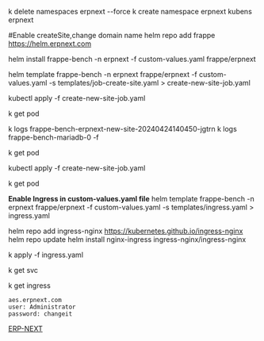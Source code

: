 k delete namespaces erpnext --force
k create namespace erpnext
kubens erpnext

#Enable createSite,change domain name
helm repo add frappe https://helm.erpnext.com

helm install frappe-bench -n erpnext -f custom-values.yaml frappe/erpnext

helm template frappe-bench -n erpnext frappe/erpnext -f custom-values.yaml -s templates/job-create-site.yaml > create-new-site-job.yaml


kubectl apply -f create-new-site-job.yaml

k get pod

k logs frappe-bench-erpnext-new-site-20240424140450-jgtrn
k logs frappe-bench-mariadb-0 -f

k get pod

kubectl apply -f create-new-site-job.yaml

k get pod

**Enable Ingress in custom-values.yaml file**
helm template frappe-bench -n erpnext frappe/erpnext -f custom-values.yaml -s templates/ingress.yaml > ingress.yaml

helm repo add ingress-nginx https://kubernetes.github.io/ingress-nginx
helm repo update
helm install nginx-ingress ingress-nginx/ingress-nginx


k apply -f ingress.yaml

k get svc

k get ingress


```
aes.erpnext.com
user: Administrator
password: changeit
```

[ERP-NEXT](https://github.com/frappe/helm/tree/main/erpnext#migrate-site)

